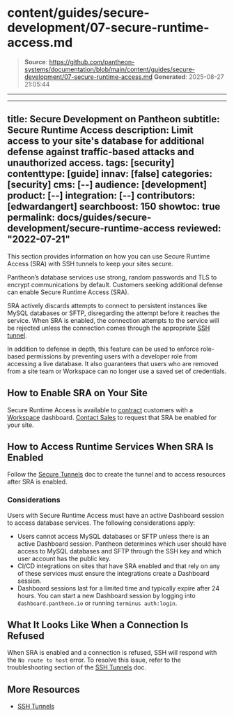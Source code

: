 # content/guides/secure-development/07-secure-runtime-access.md

> **Source**: https://github.com/pantheon-systems/documentation/blob/main/content/guides/secure-development/07-secure-runtime-access.md
> **Generated**: 2025-08-27 21:05:44

---

---
title: Secure Development on Pantheon
subtitle: Secure Runtime Access
description: Limit access to your site's database for additional defense against traffic-based attacks and unauthorized access.
tags: [security]
contenttype: [guide]
innav: [false]
categories: [security]
cms: [--]
audience: [development]
product: [--]
integration: [--]
contributors: [edwardangert]
searchboost: 150
showtoc: true
permalink: docs/guides/secure-development/secure-runtime-access
reviewed: "2022-07-21"
---

This section provides information on how you can use Secure Runtime Access (SRA) with SSH tunnels to keep your sites secure.

Pantheon’s database services use strong, random passwords and TLS to encrypt communications by default. Customers seeking additional defense can enable Secure Runtime Access (SRA).

SRA actively discards attempts to connect to persistent instances like MySQL databases or SFTP, disregarding the attempt before it reaches the service. When SRA is enabled, the connection attempts to the service will be rejected unless the connection comes through the appropriate [SSH tunnel](/guides/secure-development/ssh-tunnels).

In addition to defense in depth, this feature can be used to enforce role-based permissions by preventing users with a developer role from accessing a live database. It also guarantees that users who are removed from a site team or Workspace can no longer use a saved set of credentials.

## How to Enable SRA on Your Site

Secure Runtime Access is available to [contract](https://pantheon.io/plans/pricing?docs) customers with a [Workspace](/guides/account-mgmt/workspace-sites-teams/workspaces) dashboard. [Contact Sales](https://pantheon.io/contact-us?docs) to request that SRA be enabled for your site.

## How to Access Runtime Services When SRA Is Enabled

Follow the [Secure Tunnels](/guides/secure-development/ssh-tunnels) doc to create the tunnel and to access resources after SRA is enabled.

### Considerations

Users with Secure Runtime Access must have an active Dashboard session to access database services. The following considerations apply:

- Users cannot access MySQL databases or SFTP unless there is an active Dashboard session. Pantheon determines which user should have access to MySQL databases and SFTP through the SSH key and which user account has the public key.
- CI/CD integrations on sites that have SRA enabled and that rely on any of these services must ensure the integrations create a Dashboard session.
- Dashboard sessions last for a limited time and typically expire after 24 hours. You can start a new Dashboard session by logging into `dashboard.pantheon.io` or running `terminus auth:login`.

## What It Looks Like When a Connection Is Refused

When SRA is enabled and a connection is refused, SSH will respond with the `No route to host` error. To resolve this issue, refer to the troubleshooting section of the [SSH Tunnels](/guides/secure-development/ssh-tunnels) doc.

## More Resources

- [SSH Tunnels](/guides/secure-development/ssh-tunnels)
